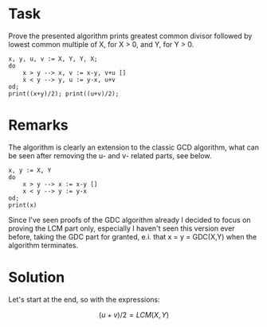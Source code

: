 # Task

Prove the presented algorithm prints greatest common divisor followed by lowest common multiple of X, for X > 0, and Y, for Y > 0.

```text
x, y, u, v := X, Y, Y, X;
do
    x > y --> x, v := x-y, v+u []
    x < y --> y, u := y-x, u+v
od;
print((x+y)/2); print((u+v)/2);
```

# Remarks

The algorithm is clearly an extension to the classic GCD algorithm, what can be seen after removing the u- and v- related parts, see below.

```text
x, y := X, Y
do
    x > y --> x := x-y []
    x < y --> y := y-x
od;
print(x)
```

Since I've seen proofs of the GDC algorithm already I decided to focus on proving the LCM part only, especially I haven't seen this version ever before, taking the GDC part for granted, e.i. that x = y = GDC(X,Y) when the algorithm terminates.


# Solution

Let's start at the end, so with the expressions:

$$
(u + v)/2 = LCM(X,Y)
$$

